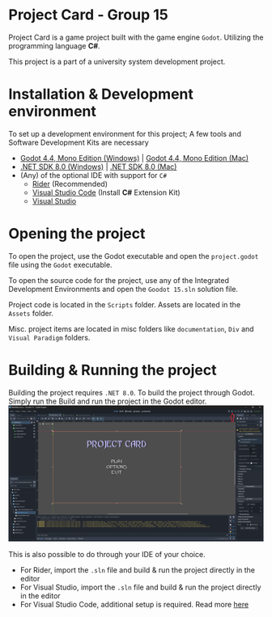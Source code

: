 # Project Card - Group 15

Project Card is a game project built with the game engine `Godot`. Utilizing the programming language **C#**.

This project is a part of a university system development project.

# Installation & Development environment
To set up a development environment for this project; A few tools and Software Development Kits are necessary

 - [Godot 4.4, Mono Edition (Windows)](https://github.com/godotengine/godot-builds/releases/download/4.4-stable/Godot_v4.4-stable_mono_win64.zip) | [Godot 4.4, Mono Edition (Mac)](https://github.com/godotengine/godot-builds/releases/download/4.4-stable/Godot_v4.4-stable_mono_macos.universal.zip)
 - [.NET SDK 8.0 (Windows)](https://dotnet.microsoft.com/en-us/download/dotnet/thank-you/sdk-8.0.407-windows-x64-installer) | [.NET SDK 8.0 (Mac)](https://dotnet.microsoft.com/en-us/download/dotnet/thank-you/sdk-8.0.407-macos-arm64-installer)
 - (Any) of the optional IDE with support for `C#`
    - [Rider](https://www.jetbrains.com/rider/) (Recommended)
    - [Visual Studio Code](https://code.visualstudio.com/) (Install **C#** Extension Kit)
    - [Visual Studio](https://visualstudio.microsoft.com/vs/community/)

# Opening the project
To open the project, use the Godot executable and open the `project.godot` file using the `Godot` executable.

To open the source code for the project, use any of the Integrated Development Environments and open the `Goodot 15.sln` solution file.

Project code is located in the `Scripts` folder.
Assets are located in the `Assets` folder.

Misc. project items are located in misc folders like `documentation`, `Div` and `Visual Paradigm` folders.

# Building & Running the project
Building the project requires `.NET 8.0`. To build the project through Godot. Simply run the Build and run the project in the Godot editor.
![alt text](documentation/run.png)

This is also possible to do through your IDE of your choice.

- For Rider, import the `.sln` file and build & run the project directly in the editor
- For Visual Studio, import the `.sln` file and build & run the project directly in the editor
- For Visual Studio Code, additional setup is required. Read more [here](https://docs.godotengine.org/en/stable/contributing/development/configuring_an_ide/visual_studio_code.html)